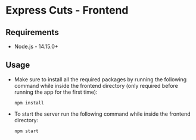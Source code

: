 # Express Cuts - Frontend

## Requirements

- Node.js - 14.15.0+

## Usage

- Make sure to install all the required packages by running the following
  command while inside the frontend directory (only required before
  running the app for the first time):

  `npm install`

* To start the server run the following command while inside the frontend directory:

  `npm start`

